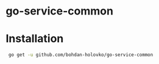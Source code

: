 # go-service-common

# Installation

```bash
 go get -u github.com/bohdan-holovko/go-service-common
```


